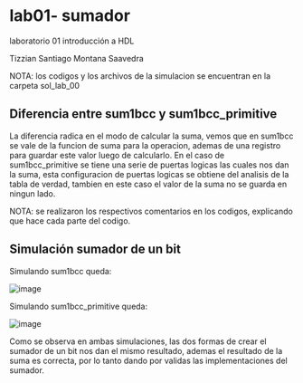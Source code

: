 # lab01- sumador 
laboratorio 01 introducción a HDL

Tizzian Santiago Montana Saavedra

NOTA: los codigos y los archivos de la simulacion se encuentran en la carpeta sol_lab_00

## Diferencia entre sum1bcc y sum1bcc_primitive

La diferencia radica en el modo de calcular la suma, vemos que en sum1bcc se vale de la funcion de suma para la operacion, ademas de una registro para guardar este valor luego de calcularlo. En el caso de sum1bcc_primitive se tiene una serie de puertas logicas las cuales nos dan la suma, esta configuracion de puertas logicas se obtiene del analisis de la tabla de verdad, tambien en este caso el valor de la suma no se guarda en ningun lado.

NOTA: se realizaron los respectivos comentarios en los codigos, explicando que hace cada parte del codigo.

## Simulación sumador de un bit

Simulando sum1bcc queda:

![image](https://user-images.githubusercontent.com/80001669/111889959-1d614f80-89b3-11eb-817e-4afda658b61f.png)

Simulando sum1bcc_primitive queda:

![image](https://user-images.githubusercontent.com/80001669/111890259-bdb87380-89b5-11eb-98b5-69093d5d96cf.png)

Como se observa en ambas simulaciones, las dos formas de crear el sumador de un bit nos dan el mismo resultado, ademas el resultado de la suma es correcta, por lo tanto dando por validas las implementaciones del sumador.
